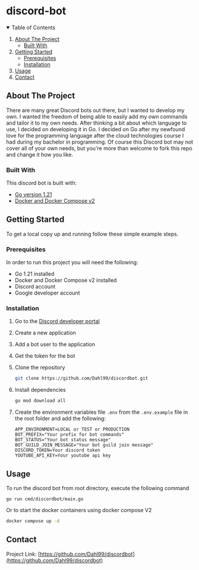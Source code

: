 # discord-bot

<!-- TABLE OF CONTENTS -->
<details open="open">
  <summary>Table of Contents</summary>
  <ol>
    <li>
      <a href="#about-the-project">About The Project</a>
      <ul>
        <li><a href="#built-with">Built With</a></li>
      </ul>
    </li>
    <li>
      <a href="#getting-started">Getting Started</a>
      <ul>
        <li><a href="#prerequisites">Prerequisites</a></li>
        <li><a href="#installation">Installation</a></li>
      </ul>
    </li>
    <li><a href="#usage">Usage</a></li>
    <li><a href="#contact">Contact</a></li>
  </ol>
</details>

## About The Project

There are many great Discord bots out there, but I wanted to develop my own. I wanted the freedom of being able to easily add my own commands and tailor it to my own needs. After thinking a bit about which language to use, I decided on developing it in Go. I decided on Go after my newfound love for the programming language after the cloud technologies course I had during my bachelor in programming. Of course this Discord bot may not cover all of your own needs, but you're more than welcome to fork this repo and change it how you like.

### Built With

This discord bot is built with:

* [Go version 1.21](https://golang.org/)
* [Docker and Docker Compose v2](https://www.docker.com)

## Getting Started

To get a local copy up and running follow these simple example steps.

### Prerequisites

In order to run this project you will need the following:

* Go 1.21 installed
* Docker and Docker Compose v2 installed
* Discord account
* Google developer account

### Installation

1. Go to the [Discord developer portal](https://discord.com/developers)
2. Create a new application
3. Add a bot user to the application
4. Get the token for the bot
5. Clone the repository

   ```sh
   git clone https://github.com/Dahl99/discordbot.git
   ```

6. Install dependencies

   ```sh
   go mod download all
   ```

7. Create the environment variables file `.env` from the `.env.example` file in the root folder and add the following:

    ```dotenv
    APP_ENVIRONMENT=LOCAL or TEST or PRODUCTION
    BOT_PREFIX="Your prefix for bot commands"
    BOT_STATUS="Your bot status message"
    BOT_GUILD_JOIN_MESSAGE="Your bot guild join message"
    DISCORD_TOKEN=Your discord token
    YOUTUBE_API_KEY=Your youtube api key
    ```

## Usage

To run the discord bot from root directory, execute the following command
```shell
go run cmd/discordbot/main.go
```

Or to start the docker containers using docker compose V2

```sh
docker compose up -d
```

## Contact

Project Link: [https://github.com/Dahl99/discordbot](https://github.com/Dahl99/discordbot)
